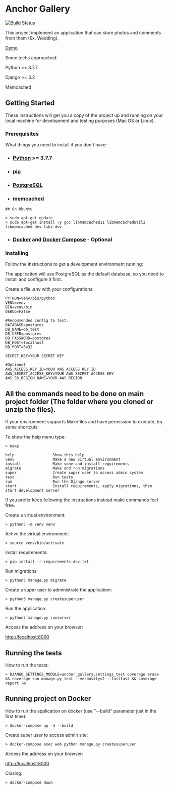 # Anchor Gallery

[![Build Status](https://travis-ci.com/ivcmartello/registrobrepp.svg?branch=master)](https://travis-ci.com/ivcmartello/anchor_gallery.svg?token=YxevxaQeJibtDDNh8ij8&branch=main)

This project implement an application that can store photos and comments from them (Ex. Wedding).

[Demo](https://anchor-gallery-test.herokuapp.com/)

Some techs approached:

Python >= 3.7.7

Django >= 3.2

Memcached

## Getting Started

These instructions will get you a copy of the project up and running on your local machine for development and testing purposes (Mac OS or Linux).

### Prerequisites

What things you need to install if you don't have:

- ### [Python](https://github.com/pyenv/pyenv) >= 3.7.7

- ### [pip](https://pip.pypa.io/en/stable/installing/)

- ### [PostgreSQL](https://www.postgresql.org/download/)

- ### memcached

```
## On Ubuntu

> sudo apt-get update
> sudo apt-get install -y gcc libmemcached11 libmemcachedutil2 libmemcached-dev libz-dev
```

- ### [Docker](https://docs.docker.com/get-docker/) and [Docker Compose](https://docs.docker.com/compose/install/) - Optional

### Installing

Follow the instructions to get a development environment running:

The application will use PostgreSQL as the default database, so you need to install and configure it first.

Create a file .env with your configurations:

```
PYTHON=venv/bin/python
VENV=venv
BIN=venv/bin
DEBUG=False

#Recommended config to test.
DATABASE=postgres
DB_NAME=db_test
DB_USER=postgres
DB_PASSWORD=postgres
DB_HOST=localhost
DB_PORT=5432

SECRET_KEY=YOUR SECRET KEY

#Optional
AWS_ACCESS_KEY_ID=YOUR AWS ACCESS KEY ID
AWS_SECRET_ACCESS_KEY=YOUR AWS SECRET ACCESS KEY
AWS_S3_REGION_NAME=YOUR AWS REGION
```

## **All the commands need to be done on main project folder (The folder where you cloned or unzip the files).**

If your environment supports Makefiles and have permission to execute, try some shortcuts:

To show the help menu type:

```
> make
```

```
help                 Show this help
venv                 Make a new virtual environment
install              Make venv and install requirements
migrate              Make and run migrations
super                Create super user to access admin system
test                 Run tests
run                  Run the Django server
start                Install requirements, apply migrations, then start development server
```

If you prefer keep following the instructions instead make commands feel free.

Create a virtual environment:

```
> python3 -m venv venv
```

Active the virtual environment:

```
> source venv/bin/activate
```

Install requirements:

```
> pip install -r requirements-dev.txt
```

Run migrations:

```
> python3 manage.py migrate
```

Create a super user to administrate the application:

```
> python3 manage.py createsuperuser
```

Run the application:

```
> python3 manage.py runserver
```

Access the address on your browser:

<http://localhost:8000>

## Running the tests

How to run the tests:

```
> DJANGO_SETTINGS_MODULE=anchor_gallery.settings_test coverage erase && coverage run manage.py test --verbosity=2 --failfast && coverage report -m
```

## Running project on Docker

How to run the application on docker (use "--build" parameter just in the first time):

```
> docker-compose up -d --build
```

Create super user to access admin site:

```
> docker-compose exec web python manage.py createsuperuser
```

Access the address on your browser:

<http://localhost:8000>

Closing:

```
> docker-compose down
```
